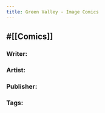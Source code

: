 ```yaml
---
title: Green Valley - Image Comics
---
```


## #[[Comics]]
### Writer: 

### Artist: 

### Publisher: 

### Tags: 
